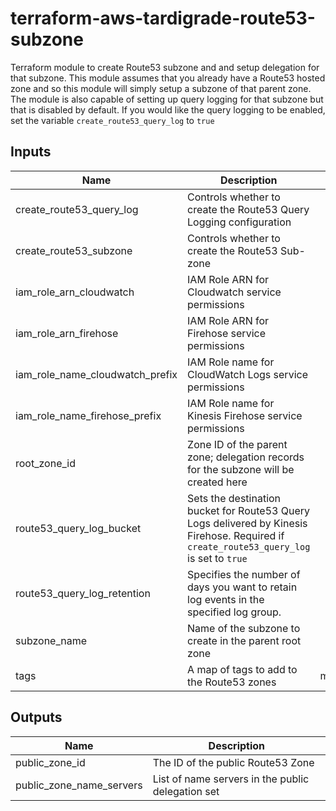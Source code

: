 # terraform-aws-tardigrade-route53-subzone

Terraform module to create Route53 subzone and and setup delegation for that subzone. This module assumes that you already have a Route53 hosted zone and so this module will simply setup a subzone of that parent zone. The module is also capable of setting up query logging for that subzone but that is disabled by default. If you would like the query logging to be enabled, set the variable `create_route53_query_log` to `true`

## Inputs

| Name | Description | Type | Default | Required |
|------|-------------|:----:|:-----:|:-----:|
| create\_route53\_query\_log | Controls whether to create the Route53 Query Logging configuration | string | `"false"` | no |
| create\_route53\_subzone | Controls whether to create the Route53 Sub-zone | string | `"true"` | no |
| iam\_role\_arn\_cloudwatch | IAM Role ARN for Cloudwatch service permissions | string | `"null"` | no |
| iam\_role\_arn\_firehose | IAM Role ARN for Firehose service permissions | string | `"null"` | no |
| iam\_role\_name\_cloudwatch\_prefix | IAM Role name for CloudWatch Logs service permissions | string | `"service_cloudwatch_target_firehose"` | no |
| iam\_role\_name\_firehose\_prefix | IAM Role name for Kinesis Firehose service permissions | string | `"service_firehose_s3_delivery"` | no |
| root\_zone\_id | Zone ID of the parent zone; delegation records for the subzone will be created here | string | `"null"` | no |
| route53\_query\_log\_bucket | Sets the destination bucket for Route53 Query Logs delivered by Kinesis Firehose. Required if `create_route53_query_log` is set to `true` | string | `"null"` | no |
| route53\_query\_log\_retention | Specifies the number of days you want to retain log events in the specified log group. | string | `"7"` | no |
| subzone\_name | Name of the subzone to create in the parent root zone | string | `"null"` | no |
| tags | A map of tags to add to the Route53 zones | map(string) | `<map>` | no |

## Outputs

| Name | Description |
|------|-------------|
| public\_zone\_id | The ID of the public Route53 Zone |
| public\_zone\_name\_servers | List of name servers in the public delegation set |

